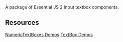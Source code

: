 A package of Essential JS 2 Input textbox components.

## Resources
[NumericTextBoxes Demos](http://ej2.syncfusion.com/demos/#/numerictextbox/default.html)
[TextBox Demos](http://ej2.syncfusion.com/demos/#/textboxes/default.html)
